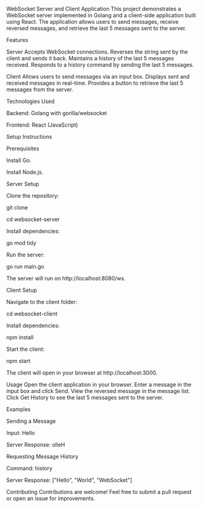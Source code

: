 WebSocket Server and Client Application
This project demonstrates a WebSocket server implemented in Golang and a client-side application built using React. The application allows users to send messages, receive reversed messages, and retrieve the last 5 messages sent to the server.

Features

Server
Accepts WebSocket connections.
Reverses the string sent by the client and sends it back.
Maintains a history of the last 5 messages received.
Responds to a history command by sending the last 5 messages.

Client
Allows users to send messages via an input box.
Displays sent and received messages in real-time.
Provides a button to retrieve the last 5 messages from the server.

Technologies Used

Backend: Golang with gorilla/websocket

Frontend: React (JavaScript)

Setup Instructions

Prerequisites

Install Go.

Install Node.js.

Server Setup

Clone the repository:

git clone <repository-url>

cd websocket-server

Install dependencies:

go mod tidy

Run the server:

go run main.go

The server will run on http://localhost:8080/ws.

Client Setup

Navigate to the client folder:

cd websocket-client

Install dependencies:

npm install

Start the client:

npm start

The client will open in your browser at http://localhost:3000.

Usage
Open the client application in your browser.
Enter a message in the input box and click Send.
View the reversed message in the message list.
Click Get History to see the last 5 messages sent to the server.

Examples

Sending a Message

Input: Hello

Server Response: olleH

Requesting Message History

Command: history

Server Response: ["Hello", "World", "WebSocket"]

Contributing
Contributions are welcome! Feel free to submit a pull request or open an issue for improvements.
